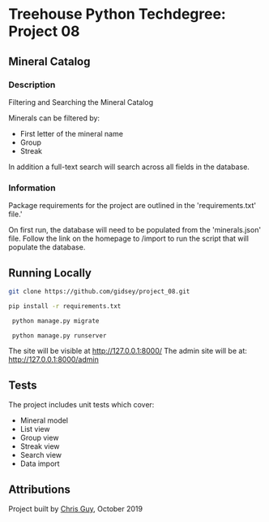 # Treehouse Python Techdegree: Project 08

## Mineral Catalog

### Description
Filtering and Searching the Mineral Catalog

Minerals can be filtered by:
* First letter of the mineral name
* Group
* Streak

In addition a full-text search will search across all fields in the database.
 
### Information 
Package requirements for the project are outlined in the 'requirements.txt' file.'

On first run, the database will need to be populated from the 'minerals.json' file.
Follow the link on the homepage to /import to run the script that will populate the database.

## Running Locally

```bash
git clone https://github.com/gidsey/project_08.git
```

```bash
pip install -r requirements.txt
```
  
```bash
 python manage.py migrate
```

```bash
 python manage.py runserver
```

The site will be visible at http://127.0.0.1:8000/
The admin site will be at: http://127.0.0.1:8000/admin


## Tests
The project includes unit tests which cover:
* Mineral model
* List view
* Group view
* Streak view
* Search view
* Data import


## Attributions

Project built by [Chris Guy](https://www.linkedin.com/in/gidsey/), October 2019


